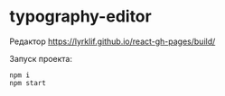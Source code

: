# typography-editor
Редактор
https://lyrklif.github.io/react-gh-pages/build/ 

Запуск проекта:
```
npm i
npm start
```
